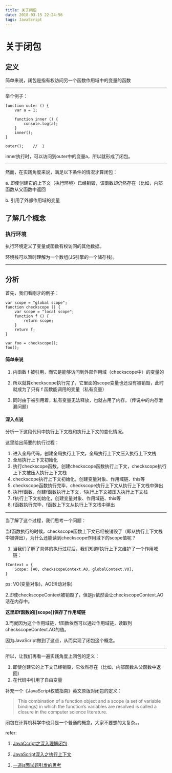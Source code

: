 ```yaml
---
title: 关于闭包
date: 2018-03-15 22:24:56
tags: JavaScript
---
```


# 关于闭包

## 定义

简单来说，闭包是指有权访问另一个函数作用域中的变量的函数

***

举个例子：

```
function outer () {
	var a = 1;

	function inner () {
		console.log(a);
	}
	inner();
}

outer();	//	1
```

inner执行时，可以访问到outer中的变量a，所以就形成了闭包。

***

然而，在实践角度来说，满足以下条件的情况才算闭包：

a. 即使创建它的上下文（执行环境）已经销毁，该函数却仍然存在（比如，内部函数从父函数中返回

b. 引用了外部作用域的变量


## 了解几个概念

### 执行环境

执行环境定义了变量或函数有权访问的其他数据。

环境栈可以暂时理解为一个数组(JS引擎的一个储存栈)。




***

## 分析

首先，我们看刚才的例子：

```
var scope = "global scope";
function checkscope () {
	var scope = "local scope";
	function f () {
		return scope;
	}
	return f;
}

var foo = checkscope();
foo();
```

#### 简单来说

1. 内函数 f 被引用，而它是能够访问到外部作用域（checkscope中）的变量的

2. 所以就算checkscope执行完了，它里面的scope变量也还没有被销毁，此时就成为了只有 f 函数能调用的变量（私有变量）

3. 同时由于被引用着，私有变量无法释放，也就占用了内存。（传说中的内存泄漏问题）


#### 深入点说

分析一下这段代码中执行上下文栈和执行上下文的变化情况。

这里给出简要的执行过程：

1. 进入全局代码，创建全局执行上下文，全局执行上下文压入执行上下文栈
2. 全局执行上下文初始化
3. 执行checkscope函数，创建checkscope函数执行上下文，checkscope执行上下文被压入执行上下文栈
4. checkscope执行上下文初始化，创建变量对象、作用域链、this等
5. checkscope函数执行完毕，checkscope执行上下文从执行上下文栈中弹出
6. 执行f函数，创建f函数执行上下文，f执行上下文被压入执行上下文栈
7. f执行上下文初始化，创建变量对象、作用域链、this等
8. f函数执行完毕，f函数上下文从执行上下文栈中弹出

***

当了解了这个过程，我们思考一个问题：

当f函数执行的时候，checkscope函数上下文已经被销毁了（即从执行上下文栈中被弹出），为什么还能读到checkscope作用域下的scope值呢？

1. 当我们了解了具体的执行过程后，我们知道f执行上下文维护了一个作用域链：

```
fContext = {
	Scope: [AO, checkscopeContext.AO, globalContext.VO],
}
```
ps: VO(变量对象)，AO(活动对象)

2.即使checkscopeContext被销毁了，但是js依然会让checkscopeContext.AO活在内存中。

**这里即f函数的[[scope]]保存了作用域链**

3.而就因为这个作用域链，f函数依然可以通过作用域链，读取到checkscopeContext.AO的值。

因为JavaScript做到了这点，从而实现了闭包这个概念。

***

所以，让我们再看一遍实践角度上闭包的定义：

1. 即使创建它的上下文已经销毁，它依然存在（比如，内部函数从父函数中返回）
2. 在代码中引用了自由变量

补充一个《JavaScript权威指南》英文原版对闭包的定义：

> This combination of a function object and a scope (a set of variable bindings) in which the function’s variables are resolved is called a closure in the computer science literature.

闭包在计算机科学中也只是一个普通的概念，大家不要想的太复杂。。




refer:

1. [JavaCcript之深入理解闭包](https://juejin.im/post/590159d8a22b9d0065c2d918)

2. [JavaScript深入之执行上下文](https://github.com/mqyqingfeng/Blog/issues/8)

3. [一道js面试题引发的思考](https://github.com/kuitos/kuitos.github.io/issues/18)